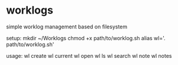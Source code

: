 worklogs
========

simple worklog management based on filesystem

setup:
mkdir ~/Worklogs
chmod +x path/to/worklog.sh
alias wl='. path/to/worklog.sh'

usage:
wl create <task name>
wl current
wl open
wl ls
wl search
wl note
wl notes
